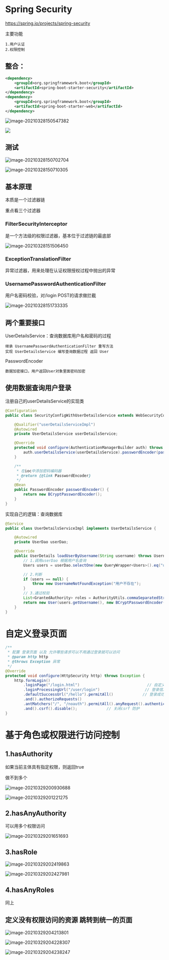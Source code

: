 # Spring Security

https://spring.io/projects/spring-security

主要功能

~~~
1.用户认证
2.权限控制
~~~





## 整合：

```xml
<dependency>
    <groupId>org.springframework.boot</groupId>
    <artifactId>spring-boot-starter-security</artifactId>
</dependency>
<dependency>
    <groupId>org.springframework.boot</groupId>
    <artifactId>spring-boot-starter-web</artifactId>
</dependency>
```

![image-20210328150547382](https://gitee.com/likeloveC/picture_bed/raw/master/img/8.26/20210328150554.png)

![](https://gitee.com/likeloveC/picture_bed/raw/master/img/8.26/20210328150600.png)





## 测试

![image-20210328150702704](https://gitee.com/likeloveC/picture_bed/raw/master/img/8.26/20210328150702.png)

![image-20210328150710305](https://gitee.com/likeloveC/picture_bed/raw/master/img/8.26/20210328150710.png)





## 基本原理

本质是一个过滤器链

重点看三个过滤器

### FilterSecurityInterceptor

是一个方法级的权限过滤器，基本位于过滤链的最底部



![image-20210328151506450](https://gitee.com/likeloveC/picture_bed/raw/master/img/8.26/20210328151506.png)





### ExceptionTranslationFilter

异常过滤器，用来处理在认证权限授权过程中抛出的异常







### UsernamePasswordAuthenticationFilter

用户名密码校验，对/login POST的请求做拦截

![image-20210328151733335](https://gitee.com/likeloveC/picture_bed/raw/master/img/8.26/20210328151733.png)







## 两个重要接口

UserDetailsService：查询数据库用户名和密码的过程

~~~
继承 UsernamePasswordAuthenticationFilter 重写方法
实现 UserDetailsService 编写查询数据过程 返回 User 
~~~



PasswordEncoder

~~~
数据加密接口，用户返回User对象里面密码加密
~~~







## 使用数据查询用户登录

注册自己的userDetailsService的实现类

```java
@Configuration
public class SecurityConfigWithUserDetailsService extends WebSecurityConfigurerAdapter {

    @Qualifier("userDetailsServiceImpl")
    @Autowired
    private UserDetailsService userDetailsService;

    @Override
    protected void configure(AuthenticationManagerBuilder auth) throws Exception {
        auth.userDetailsService(userDetailsService).passwordEncoder(passwordEncoder());
    }

    /**
     * 在ioc中添加密码编码器
     * @return {@link PasswordEncoder}
     */
    @Bean
    public PasswordEncoder passwordEncoder() {
        return new BCryptPasswordEncoder();
    }
}
```



实现自己的逻辑：查询数据库

~~~java
@Service
public class UserDetailsServiceImpl implements UserDetailsService {

    @Autowired
    private UserDao userDao;

    @Override
    public UserDetails loadUserByUsername(String username) throws UsernameNotFoundException {
        // 1.调用userDao 根据用户名查询
        Users users = userDao.selectOne(new QueryWrapper<Users>().eq("username", username));

        // 2.判断
        if (users == null) {
            throw new UsernameNotFoundException("用户不存在");
        }
        // 3.通过校验
        List<GrantedAuthority> roles = AuthorityUtils.commaSeparatedStringToAuthorityList("role");
        return new User(users.getUsername(), new BCryptPasswordEncoder().encode(users.getPassword()), roles);
    }
}
~~~





# 自定义登录页面

```java
/**
 * 配置 登录页面 以及 允许哪些请求可以不用通过登录就可以访问
 * @param http http
 * @throws Exception 异常
 */
@Override
protected void configure(HttpSecurity http) throws Exception {
    http.formLogin()
        .loginPage("/login.html")                              // 自定义登录的页面
        .loginProcessingUrl("/user/login")                    // 登录信息提交到哪个controller 具体逻辑不用管
        .defaultSuccessUrl("/hello").permitAll()             // 登录成功只有，跳转路径
        .and().authorizeRequests()
        .antMatchers("/", "/noauth").permitAll().anyRequest().authenticated()  // 访问这些路径不需要认证
        .and().csrf().disable();             // 关闭csrf 防护
}
```





# 基于角色或权限进行访问控制

## 	1.hasAuthority

如果当前主体具有指定权限，则返回true

做不到多个

![image-20210329200930688](https://gitee.com/likeloveC/picture_bed/raw/master/img/8.26/20210329200930.png)

![image-20210329201221275](https://gitee.com/likeloveC/picture_bed/raw/master/img/8.26/20210329201221.png)



## 2.hasAnyAuthority

可以用多个权限访问

![image-20210329201651693](https://gitee.com/likeloveC/picture_bed/raw/master/img/8.26/20210329201651.png)





## 3.hasRole

![image-20210329202419863](https://gitee.com/likeloveC/picture_bed/raw/master/img/8.26/20210329202420.png)

![image-20210329202427981](https://gitee.com/likeloveC/picture_bed/raw/master/img/8.26/20210329202428.png)



## 4.hasAnyRoles

同上





## 定义没有权限访问的资源 跳转到统一的页面

![image-20210329204213801](https://gitee.com/likeloveC/picture_bed/raw/master/img/8.26/20210329204213.png)

![image-20210329204228307](https://gitee.com/likeloveC/picture_bed/raw/master/img/8.26/20210329204228.png)

![image-20210329204238247](https://gitee.com/likeloveC/picture_bed/raw/master/img/8.26/20210329204238.png)